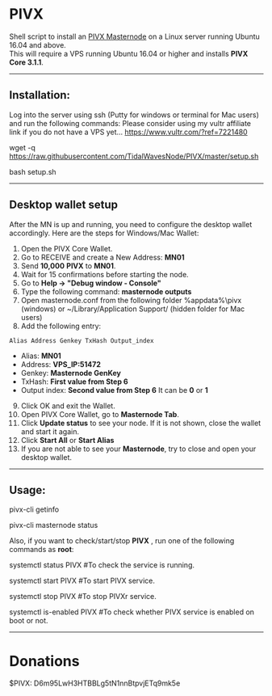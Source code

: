 # PIVX
Shell script to install an [PIVX Masternode](https://pivx.org/) on a Linux server running Ubuntu 16.04 and above.  
This will require a VPS running Ubuntu 16.04 or higher and installs **PIVX Core 3.1.1**.
***

## Installation:
Log into the server using ssh (Putty for windows or terminal for Mac users) and run the following commands: Please consider using my vultr affiliate link if you do not have a VPS yet... https://www.vultr.com/?ref=7221480

wget -q https://raw.githubusercontent.com/TidalWavesNode/PIVX/master/setup.sh

bash setup.sh

***

## Desktop wallet setup

After the MN is up and running, you need to configure the desktop wallet accordingly. Here are the steps for Windows/Mac Wallet:
1. Open the PIVX Core Wallet.
2. Go to RECEIVE and create a New Address: **MN01**
3. Send **10,000** **PIVX** to **MN01**.
4. Wait for 15 confirmations before starting the node.
5. Go to **Help -> "Debug window - Console"**
6. Type the following command: **masternode outputs**
7. Open masternode.conf from the following folder %appdata%\pivx (windows) or ~/Library/Application Support/ (hidden folder for Mac users)
8. Add the following entry:
```
Alias Address Genkey TxHash Output_index
```
* Alias: **MN01**
* Address: **VPS_IP:51472**
* Genkey: **Masternode GenKey**
* TxHash: **First value from Step 6** 
* Output index:  **Second value from Step 6** It can be **0** or **1**
9. Click OK and exit the Wallet.
10. Open PIVX Core Wallet, go to **Masternode Tab**.
11. Click **Update status** to see your node. If it is not shown, close the wallet and start it again.
10. Click **Start All** or **Start Alias**
11. If you are not able to see your **Masternode**, try to close and open your desktop wallet.
***

## Usage:

pivx-cli getinfo

pivx-cli masternode status

Also, if you want to check/start/stop **PIVX** , run one of the following commands as **root**:

systemctl status PIVX #To check the service is running.

systemctl start PIVX #To start PIVX service.

systemctl stop PIVX #To stop PIVXr service.

systemctl is-enabled PIVX #To check whether PIVX service is enabled on boot or not.

***
# Donations
$PIVX: D6m95LwH3HTBBLg5tN1nnBtpvjETq9mk5e
